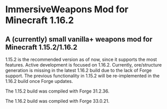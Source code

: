 # ImmersiveWeapons Mod for Minecraft 1.16.2
## A (currently) small vanilla+ weapons mod for Minecraft 1.15.2/1.16.2
1.15.2 is the recommended version as of now, since it supports the most features. Active development is focused on 1.16.2. Currently, ore/structure generation is missing in the latest 1.16.2 build due to the lack of Forge support. The previous functionality in 1.15.2 will be re-implemented in the 1.16.2 build once Forge updates.

The 1.15.2 build was compiled with Forge 31.2.36.

The 1.16.2 build was compiled with Forge 33.0.21.
